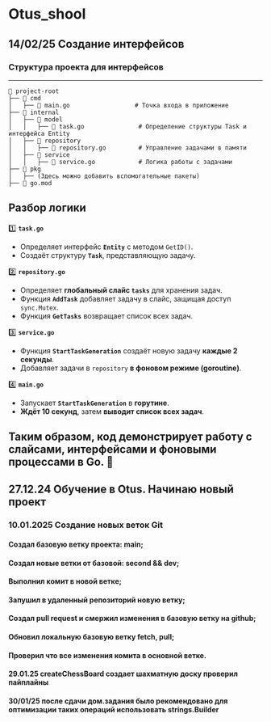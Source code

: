 # Otus_shool
## 14/02/25 Создание интерфейсов
### Структура проекта для интерфейсов
-----------------------------------------------------------

```
📂 project-root
├── 📂 cmd
│   ├── 📝 main.go                  # Точка входа в приложение
├── 📂 internal
│   ├── 📂 model
│   │   ├── 📝 task.go               # Определение структуры Task и интерфейса Entity
│   ├── 📂 repository
│   │   ├── 📝 repository.go         # Управление задачами в памяти
│   ├── 📂 service
│   │   ├── 📝 service.go            # Логика работы с задачами
├── 📂 pkg
│   ├── (Здесь можно добавить вспомогательные пакеты)
├── 📝 go.mod

```
 ## **Разбор логики**  

1️⃣ **`task.go`**  
   - Определяет интерфейс **`Entity`** с методом `GetID()`.  
   - Создаёт структуру **`Task`**, представляющую задачу.  

2️⃣ **`repository.go`**  
   - Определяет **глобальный слайс `tasks`** для хранения задач.  
   - Функция **`AddTask`** добавляет задачу в слайс, защищая доступ `sync.Mutex`.  
   - Функция **`GetTasks`** возвращает список всех задач.  

3️⃣ **`service.go`**  
   - Функция **`StartTaskGeneration`** создаёт новую задачу **каждые 2 секунды**.  
   - Добавляет задачи в `repository` **в фоновом режиме (goroutine)**.  

4️⃣ **`main.go`**  
   - Запускает **`StartTaskGeneration`** в **горутине**.  
   - **Ждёт 10 секунд**, затем **выводит список всех задач**.  

**Таким образом, код демонстрирует работу с слайсами, интерфейсами и фоновыми процессами в Go. 🚀**
-------------------------------------------------------------------------------------------------------------


## 27.12.24 Обучение в Otus. Начинаю новый проект
### 10.01.2025 Создание новых веток Git
#### Создал базовую ветку проекта: main;
#### Создал новые ветки от базовой: second && dev;
#### Выполнил комит в новой ветке;
#### Запушил в удаленный репозиторий новую ветку;
#### Создал pull request и смержил изменения в базовую ветку на github;
#### Обновил локальную базовую ветку fetch, pull;
#### Проверил что все изменения комита в основной ветке.
#### 29.01.25 createChessBoard создает шахматную доску проверил пайплайны
#### 30/01/25 после сдачи дом.задания было рекомендовано для оптимизации таких операций использовать strings.Builder

